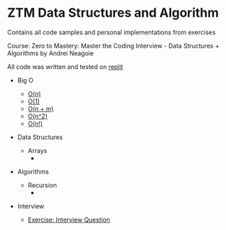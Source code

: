 # ZTM Data Structures and Algorithm
Contains all code samples and personal implementations from exercises

Course: Zero to Mastery: Master the Coding Interview - Data Structures + Algorithms by Andrei Neagoie

All code was written and tested on [replit](replit.com)


* Big O
    - [O(n)](https://github.com/krissylegaspi/ZTM-Data-Structures-and-Algorithm/blob/main/Big-O-and-Scalability/findNemo2.js)
    - [O(1)](https://github.com/krissylegaspi/ZTM-Data-Structures-and-Algorithm/blob/main/Big-O-and-Scalability/boxes.js)
    - [O(n + m)](https://github.com/krissylegaspi/ZTM-Data-Structures-and-Algorithm/blob/main/Big-O-and-Scalability/compressBoxesTwice.js)
    - [O(n^2)](https://github.com/krissylegaspi/ZTM-Data-Structures-and-Algorithm/blob/main/Big-O-and-Scalability/logAllPairsOfArray.js)
    - [O(n!)](https://github.com/krissylegaspi/ZTM-Data-Structures-and-Algorithm/blob/main/Big-O-and-Scalability/factorialTime.js)

* Data Structures
    - Arrays
        - []()

* Algorithms
    - Recursion
        - []()

* Interview
    - [Exercise: Interview Question](https://github.com/krissylegaspi/ZTM-Data-Structures-and-Algorithm/blob/main/Interview/containsCommonItem.js)
